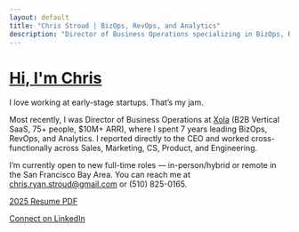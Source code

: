 ```yaml
---
layout: default
title: "Chris Stroud | BizOps, RevOps, and Analytics"
description: "Director of Business Operations specializing in BizOps, RevOps, and Analytics"
---
```


# [Hi, I'm Chris](https://christroud.me)

I love working at early-stage startups. That’s my jam.

Most recently, I was Director of Business Operations at [Xola](https://xola.com/) (B2B Vertical SaaS, 75+ people, $10M+ ARR), where I spent 7 years leading BizOps, RevOps, and Analytics. I reported directly to the CEO and worked cross-functionally across Sales, Marketing, CS, Product, and Engineering.

I’m currently open to new full-time roles — in-person/hybrid or remote in the San Francisco Bay Area. You can reach me at [chris.ryan.stroud@gmail.com](mailto:chris.ryan.stroud@gmail.com) or (510) 825-0165.


[2025 Resume PDF](./Chris_Stroud_Resume.pdf)

[Connect on LinkedIn](https://www.linkedin.com/in/chrisstroud)


 